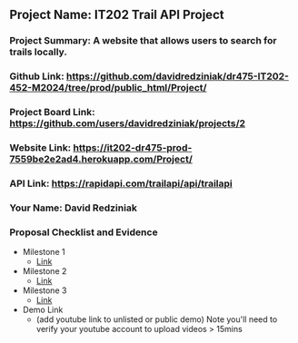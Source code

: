 ## Project Name: IT202 Trail API Project
### Project Summary: A website that allows users to search for trails locally.
### Github Link: https://github.com/davidredziniak/dr475-IT202-452-M2024/tree/prod/public_html/Project/
### Project Board Link: https://github.com/users/davidredziniak/projects/2
### Website Link: https://it202-dr475-prod-7559be2e2ad4.herokuapp.com/Project/
### API Link: https://rapidapi.com/trailapi/api/trailapi
### Your Name: David Redziniak

 
 
### Proposal Checklist and Evidence

- Milestone 1
  - [Link](https://github.com/davidredziniak/dr475-IT202-452-M2024/blob/Milestone1/public_html/Project/milestone1.md)
- Milestone 2
  - [Link](https://github.com/davidredziniak/dr475-IT202-452-M2024/blob/Milestone2/public_html/Project/milestone2.md)
- Milestone 3
  - [Link](https://github.com/davidredziniak/dr475-IT202-452-M2024/blob/Milestone2/public_html/Project/milestone2.md)
- Demo Link
  - (add youtube link to unlisted or public demo) Note you'll need to verify your youtube account to upload videos > 15mins
  